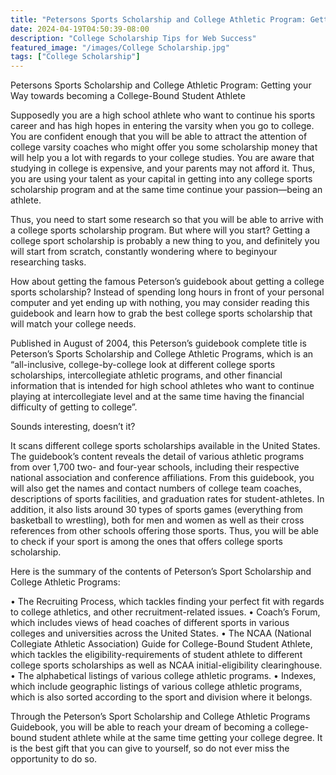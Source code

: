 ```yaml
---
title: "Petersons Sports Scholarship and College Athletic Program: Getting your Way towards becoming a College-Bound Student Athlete"
date: 2024-04-19T04:50:39-08:00
description: "College Scholarship Tips for Web Success"
featured_image: "/images/College Scholarship.jpg"
tags: ["College Scholarship"]
---
```


Petersons Sports Scholarship and College Athletic Program: Getting your Way towards becoming a College-Bound Student Athlete


Supposedly you are a high school athlete who want to continue his sports career and has high hopes in entering the varsity when you go to college. You are confident enough that you will be able to attract the attention of college varsity coaches who might offer you some scholarship money that will help you a lot with regards to your college studies. You are aware that studying in college is expensive, and your parents may not afford it. Thus, you are using your talent as your capital in getting into any college sports scholarship program and at the same time continue your passion—being an athlete. 

Thus, you need to start some research so that you will be able to arrive with a college sports scholarship program. But where will you start? Getting a college sport scholarship is probably a new thing to you, and definitely you will start from scratch, constantly wondering where to beginyour researching tasks. 

How about getting the famous Peterson’s guidebook about getting a college sports scholarship? Instead of spending long hours in front of your personal computer and yet ending up with nothing, you may consider reading this guidebook and learn how to grab the best college sports scholarship that will match your college needs. 

Published in August of 2004, this Peterson’s guidebook complete title is Peterson’s Sports Scholarship and College Athletic Programs, which is an “all-inclusive, college-by-college look at different college sports scholarships, intercollegiate athletic programs, and other financial information that is intended for high school athletes who want to continue playing at intercollegiate level and at the same time having the financial difficulty of getting to college”. 

Sounds interesting, doesn’t it? 

It scans different college sports scholarships available in the United States. The guidebook’s content reveals the detail of various athletic programs from over 1,700 two- and four-year schools, including their respective national association and conference affiliations. From this guidebook, you will also get the names and contact numbers of college team coaches, descriptions of sports facilities, and graduation rates for student-athletes. In addition, it also lists around 30 types of sports games (everything from basketball to wrestling), both for men and women as well as their cross references from other schools offering those sports. Thus, you will be able to check if your sport is among the ones that offers college sports scholarship.

Here is the summary of the contents of Peterson’s Sport Scholarship and College Athletic Programs:

•	The Recruiting Process, which tackles finding your perfect fit with regards to college athletics, and other recruitment-related issues. 
•	Coach’s Forum, which includes views of head coaches of different sports in various colleges and universities across the United States. 
•	The NCAA (National Collegiate Athletic Association) Guide for College-Bound Student Athlete, which tackles the eligibility-requirements of student athlete to different college sports scholarships as well as NCAA initial-eligibility clearinghouse.
•	The alphabetical listings of various college athletic programs. 
•	Indexes, which include geographic listings of various college athletic programs, which is also sorted according to the sport and division where it belongs. 

Through the Peterson’s Sport Scholarship and College Athletic Programs Guidebook, you will be able to reach your dream of becoming a college-bound student athlete while at the same time getting your college degree. It is the best gift that you can give to yourself, so do not ever miss the opportunity to do so.  

